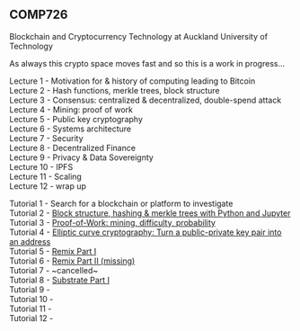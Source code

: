 ## COMP726
Blockchain and Cryptocurrency Technology at Auckland University of Technology

As always this crypto space moves fast and so this is a work in progress...

Lecture 1 - Motivation for & history of computing leading to Bitcoin\
Lecture 2 - Hash functions, merkle trees, block structure\
Lecture 3 - Consensus: centralized & decentralized, double-spend attack\
Lecture 4 - Mining: proof of work\
Lecture 5 - Public key cryptography\
Lecture 6 - Systems architecture\
Lecture 7 - Security\
Lecture 8 - Decentralized Finance\
Lecture 9 - Privacy & Data Sovereignty\
Lecture 10 - IPFS\
Lecture 11 - Scaling\
Lecture 12 - wrap up

Tutorial 1 - Search for a blockchain or platform to investigate\
Tutorial 2 - [Block structure, hashing & merkle trees with Python and Jupyter](https://github.com/millecodex/COMP726/blob/master/Tutorial_2_block_creation.ipynb)\
Tutorial 3 - [Proof-of-Work: mining, difficulty, probability](https://github.com/millecodex/COMP726/blob/master/Tutorial_3_PoW.ipynb)\
Tutorial 4 - [Elliptic curve cryptography: Turn a public-private key pair into an address](https://github.com/millecodex/COMP726/blob/master/Tutorial_4_ECC.ipynb)\
Tutorial 5 - [Remix Part I](Tutorial_5.md)\
Tutorial 6 - [Remix Part II (missing)](Tutorial_6.md)\
Tutorial 7 - ~cancelled~\
Tutorial 8 - [Substrate Part I](Tutorial_8.md)\
Tutorial 9 - \
Tutorial 10 - \
Tutorial 11 - \
Tutorial 12 - 
